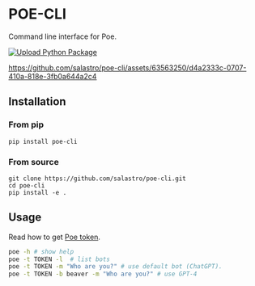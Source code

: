 # POE-CLI
Command line interface for Poe.

[![Upload Python Package](https://github.com/salastro/poe-cli/actions/workflows/python-publish.yml/badge.svg)](https://github.com/salastro/poe-cli/actions/workflows/python-publish.yml)

https://github.com/salastro/poe-cli/assets/63563250/d4a2333c-0707-410a-818e-3fb0a644a2c4


## Installation
### From pip
```
pip install poe-cli
```
### From source
```
git clone https://github.com/salastro/poe-cli.git
cd poe-cli
pip install -e .
```

## Usage
Read how to get [Poe token](https://github.com/ading2210/poe-api#finding-your-token).
```bash
poe -h # show help
poe -t TOKEN -l  # list bots
poe -t TOKEN -m "Who are you?" # use default bot (ChatGPT).
poe -t TOKEN -b beaver -m "Who are you?" # use GPT-4
```


